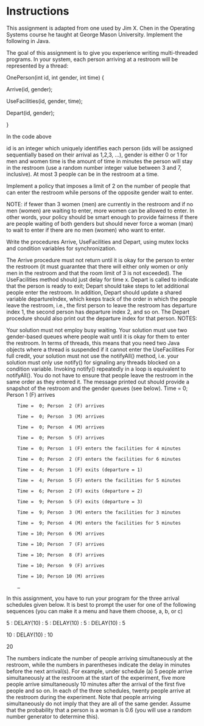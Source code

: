 # Instructions

This assignment is adapted from one used by Jim X. Chen in the Operating Systems course he taught at George Mason University.  Implement the following in Java.

The goal of this assignment is to give you experience writing multi-threaded programs. In your system, each person arriving at a restroom will be represented by a thread:

  OnePerson(int id, int gender, int time) {

  Arrive(id, gender);

  UseFacilities(id, gender, time);

  Depart(id, gender);

  }

In the code above

id is an integer which uniquely identifies each person (ids will be assigned sequentially based on their arrival as 1,2,3, …),
gender is either 0 or 1 for men and women
time is the amount of time in minutes the person will stay in the restroom (use a random number integer value between 3 and 7, inclusive).
At most 3 people can be in the restroom at a time.

Implement a policy that imposes a limit of 2 on the number of people that can enter the restroom while persons of the opposite gender wait to enter.

NOTE: if fewer than 3 women (men) are currently in the restroom and if no men (women) are waiting to enter, more women can be allowed to enter. In other words, your policy should be smart enough to provide fairness if there are people waiting of both genders but should never force a woman (man) to wait to enter if there are no men (women) who want to enter.

Write the procedures Arrive, UseFacilities and Depart, using mutex locks and condition variables for synchronization.

The Arrive procedure must not return until it is okay for the person to enter the restroom (it must guarantee that there will either only women or only men in the restroom and that the room limit of 3 is not exceeded).
The UseFacilities method should just delay for time x.
Depart is called to indicate that the person is ready to exit; Depart should take steps to let additional people enter the restroom. In addition, Depart should update a shared variable departureIndex, which keeps track of the order in which the people leave the restroom, i.e., the first person to leave the restroom has departure index 1, the second person has departure index 2, and so on. The Depart procedure should also print out the departure index for that person.
NOTES:

Your solution must not employ busy waiting.
Your solution must use two gender-based queues where people wait until it is okay for them to enter the restroom. In terms of threads, this means that you need two Java objects where a thread is suspended if it cannot enter the UseFacilities
For full credit, your solution must not use the notifyAll() method, i.e. your solution must only use notify() for signaling any threads blocked on a condition variable. Invoking notify() repeatedly in a loop is equivalent to notifyAll().
You do not have to ensure that people leave the restroom in the same order as they entered it.
The message printed out should provide a snapshot of the restroom and the gender queues (see below).
        Time =  0; Person  1 (F) arrives

        Time =  0; Person  2 (F) arrives

        Time =  0; Person  3 (M) arrives

        Time =  0; Person  4 (M) arrives

        Time =  0; Person  5 (F) arrives

        Time =  0; Person  1 (F) enters the facilities for 4 minutes

        Time =  0; Person  2 (F) enters the facilities for 6 minutes

        Time =  4; Person  1 (F) exits (departure = 1)

        Time =  4; Person  5 (F) enters the facilities for 5 minutes

        Time =  6; Person  2 (F) exits (departure = 2)

        Time =  9; Person  5 (F) exits (departure = 3)

        Time =  9; Person  3 (M) enters the facilities for 3 minutes

        Time =  9; Person  4 (M) enters the facilities for 5 minutes

        Time = 10; Person  6 (M) arrives

        Time = 10; Person  7 (F) arrives

        Time = 10; Person  8 (F) arrives

        Time = 10; Person  9 (F) arrives

        Time = 10; Person 10 (M) arrives

        …

In this assignment, you have to run your program for the three arrival schedules given below.  It is best to prompt the user for one of the following sequences (you can make it a menu and have them choose, a, b, or c)

5 : DELAY(10) : 5 : DELAY(10) : 5 : DELAY(10) : 5

10 : DELAY(10) : 10

20

The numbers indicate the number of people arriving simultaneously at the restroom, while the numbers in parentheses indicate the delay in minutes before the next arrival(s). For example, under schedule (a) 5 people arrive simultaneously at the restroom at the start of the experiment, five more people arrive simultaneously 10 minutes after the arrival of the first five people and so on. In each of the three schedules, twenty people arrive at the restroom during the experiment.
Note that people arriving simultaneously do not imply that they are all of the same gender.
Assume that the probability that a person is a woman is 0.6 (you will use a random number generator to determine this).
